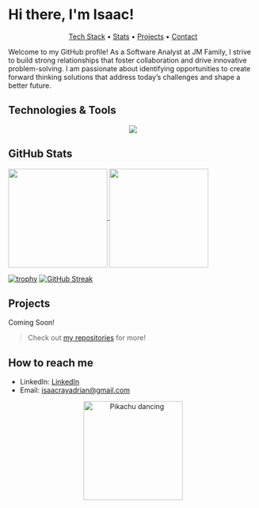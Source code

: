 # Hi there, I'm Isaac!

<p align="center">
  <a href="#technologies--tools">Tech Stack</a> • 
  <a href="#github-stats">Stats</a> • 
  <a href="#projects">Projects</a> • 
  <a href="#how-to-reach-me">Contact</a>
</p>

Welcome to my GitHub profile! As a Software Analyst at JM Family, I strive to build strong relationships that foster collaboration and drive innovative problem-solving. I am passionate about identifying opportunities to create forward thinking solutions that address today’s challenges and shape a better future. 

## Technologies & Tools

<p align="center">
  <a href="https://skillicons.dev">
    <img src="https://skillicons.dev/icons?i=c,cpp,cs,py,java,js,ts,html,css,react,nodejs,express,azure,docker,dotnet,mysql,linux&perline=6" />
  </a>
</p>

## GitHub Stats

<a href="https://github.com/anuraghazra/github-readme-stats">
  <img height=200 align="center" src="https://github-readme-stats.vercel.app/api?username=Isaac-Adrian" />
</a>
<a href="https://github.com/anuraghazra/convoychat">
  <img height=200 align="center" src="https://github-readme-stats.vercel.app/api/top-langs?username=Isaac-Adrian&layout=compact&langs_count=8&card_width=320" />
</a>

[![trophy](https://github-profile-trophy.vercel.app/?username=Isaac-Adrian&theme=dark)](https://github.com/ryo-ma/github-profile-trophy)
[![GitHub Streak](https://streak-stats.demolab.com?user=Isaac-Adrian&theme=dark&hide_border=true)](https://git.io/streak-stats)



## Projects

Coming Soon!

> Check out [my repositories](https://github.com/Isaac-Adrian?tab=repositories) for more!

## How to reach me
- LinkedIn: [LinkedIn](https://www.linkedin.com/in/isaac-adrian-2b381b32b/)
- Email: [isaacrayadrian@gmail.com](mailto:isaacrayadrian@gmail.com)

<p align="center">
  <img src="https://33.media.tumblr.com/ad1f890fb89757f40dfd5fde97ea26fc/tumblr_mxwv73ktBI1scncwdo1_500.gif" alt="Pikachu dancing" width="200"/>
</p>
